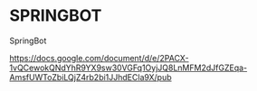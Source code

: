 # SPRINGBOT
SpringBot


https://docs.google.com/document/d/e/2PACX-1vQCewokQNdYhR9YX9sw30VGFq1OyjJQ8LnMFM2dJfGZEqa-AmsfUWToZbiLQjZ4rb2bi1JJhdECla9X/pub
